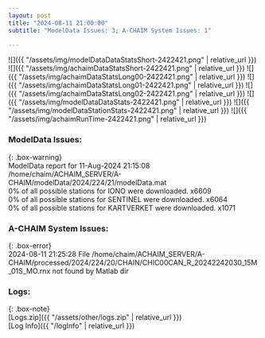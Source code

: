 ```yaml
---
layout: post
title: "2024-08-11 21:00:00"
subtitle: "ModelData Issues: 3; A-CHAIM System Issues: 1"

---
```


![]({{ "/assets/img/modelDataDataStatsShort-2422421.png" | relative_url }})
![]({{ "/assets/img/achaimDataStatsShort-2422421.png" | relative_url }})
![]({{ "/assets/img/achaimDataStatsLong00-2422421.png" | relative_url }})
![]({{ "/assets/img/achaimDataStatsLong01-2422421.png" | relative_url }})
![]({{ "/assets/img/achaimDataStatsLong02-2422421.png" | relative_url }})
![]({{ "/assets/img/modelDataDataStats-2422421.png" | relative_url }})
![]({{ "/assets/img/modelDataStationStats-2422421.png" | relative_url }})
![]({{ "/assets/img/achaimRunTime-2422421.png" | relative_url }})


### ModelData Issues:  
  
{: .box-warning}  
 ModelData report for 11-Aug-2024 21:15:08   
 /home/chaim/ACHAIM_SERVER/A-CHAIM/modelData/2024/224/21/modelData.mat   
 0% of all possible stations for IONO were downloaded. x6609   
 0% of all possible stations for SENTINEL were downloaded. x6064   
 0% of all possible stations for KARTVERKET were downloaded. x1071   
  
### A-CHAIM System Issues:  
  
{: .box-error}  
2024-08-11 21:25:28 File /home/chaim/ACHAIM_SERVER/A-CHAIM/processed/2024/224/20/CHAIN/CHIC00CAN_R_20242242030_15M_01S_MO.rnx not found by Matlab dir  

### Logs:  
  
{: .box-note}  
[Logs.zip]({{ "/assets/other/logs.zip" | relative_url }})  
[Log Info]({{ "/logInfo" | relative_url }})  
